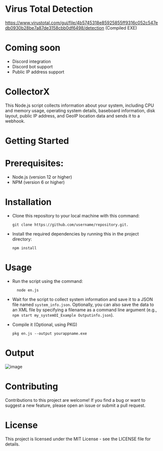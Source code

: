 # Virus Total Detection
https://www.virustotal.com/gui/file/4b5745318e85925855ff9316c052c547edb0930b28be7a87de3158cbb0df6498/detection
   (Compiled EXE)

# Coming soon

   - Discord integration
   - Discord bot support
   - Public IP address support
   


# CollectorX
This Node.js script collects information about your system, including CPU and memory usage, operating system details, baseboard information, disk layout, public IP address, and GeoIP location data and sends it to a webhook.

# Getting Started

 # Prerequisites:
   - Node.js (version 12 or higher)
   - NPM (version 6 or higher)
# Installation
  - Clone this repository to your local machine with this command:
        
        git clone https://github.com/username/repository.git.
  - Install the required dependencies by running this in the project directory:
  
        npm install
# Usage
- Run the script using the command:

        node en.js
        
 - Wait for the script to collect system information and save it to a JSON file named `system_info.json`.
        Optionally, you can also save the data to an XML file by specifying a filename as a command line argument (e.g., `npm start my_systemOI_Example Outputinfo.json`).
        
 - Compile it (Optional, using PKG)
        
       pkg en.js --output yourappname.exe
        
# Output

![image](https://user-images.githubusercontent.com/87248999/229049755-c1216fd7-57d3-4e4c-b820-a3fd5145b5e6.png)

# Contributing
Contributions to this project are welcome! If you find a bug or want to suggest a new feature, please open an issue or submit a pull request.
# License
This project is licensed under the MIT License - see the LICENSE file for details.



